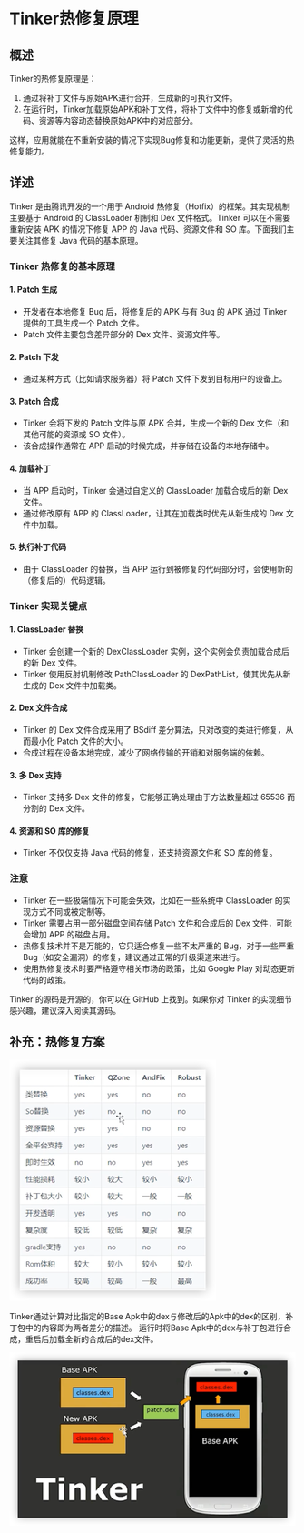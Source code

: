 # Tinker热修复原理

## 概述

Tinker的热修复原理是：
1. 通过将补丁文件与原始APK进行合并，生成新的可执行文件。
2. 在运行时，Tinker加载原始APK和补丁文件，将补丁文件中的修复或新增的代码、资源等内容动态替换原始APK中的对应部分。

这样，应用就能在不重新安装的情况下实现Bug修复和功能更新，提供了灵活的热修复能力。

## 详述

Tinker 是由腾讯开发的一个用于 Android 热修复（Hotfix）的框架。其实现机制主要基于 Android 的 ClassLoader 机制和 Dex 文件格式。Tinker 可以在不需要重新安装 APK 的情况下修复 APP 的 Java 代码、资源文件和 SO 库。下面我们主要关注其修复 Java 代码的基本原理。

### Tinker 热修复的基本原理

#### 1. **Patch 生成**

- 开发者在本地修复 Bug 后，将修复后的 APK 与有 Bug 的 APK 通过 Tinker 提供的工具生成一个 Patch 文件。
- Patch 文件主要包含差异部分的 Dex 文件、资源文件等。

#### 2. **Patch 下发**

- 通过某种方式（比如请求服务器）将 Patch 文件下发到目标用户的设备上。

#### 3. **Patch 合成**

- Tinker 会将下发的 Patch 文件与原 APK 合并，生成一个新的 Dex 文件（和其他可能的资源或 SO 文件）。
- 该合成操作通常在 APP 启动的时候完成，并存储在设备的本地存储中。

#### 4. **加载补丁**

- 当 APP 启动时，Tinker 会通过自定义的 ClassLoader 加载合成后的新 Dex 文件。
- 通过修改原有 APP 的 ClassLoader，让其在加载类时优先从新生成的 Dex 文件中加载。
  
#### 5. **执行补丁代码**

- 由于 ClassLoader 的替换，当 APP 运行到被修复的代码部分时，会使用新的（修复后的）代码逻辑。

### Tinker 实现关键点

#### 1. **ClassLoader 替换**

- Tinker 会创建一个新的 DexClassLoader 实例，这个实例会负责加载合成后的新 Dex 文件。
- Tinker 使用反射机制修改 PathClassLoader 的 DexPathList，使其优先从新生成的 Dex 文件中加载类。

#### 2. **Dex 文件合成**

- Tinker 的 Dex 文件合成采用了 BSdiff 差分算法，只对改变的类进行修复，从而最小化 Patch 文件的大小。
- 合成过程在设备本地完成，减少了网络传输的开销和对服务端的依赖。

#### 3. **多 Dex 支持**

- Tinker 支持多 Dex 文件的修复，它能够正确处理由于方法数量超过 65536 而分割的 Dex 文件。
  
#### 4. **资源和 SO 库的修复**

- Tinker 不仅仅支持 Java 代码的修复，还支持资源文件和 SO 库的修复。

### 注意

- Tinker 在一些极端情况下可能会失效，比如在一些系统中 ClassLoader 的实现方式不同或被定制等。
- Tinker 需要占用一部分磁盘空间存储 Patch 文件和合成后的 Dex 文件，可能会增加 APP 的磁盘占用。
- 热修复技术并不是万能的，它只适合修复一些不太严重的 Bug，对于一些严重 Bug（如安全漏洞）的修复，建议通过正常的升级渠道来进行。
- 使用热修复技术时要严格遵守相关市场的政策，比如 Google Play 对动态更新代码的政策。

Tinker 的源码是开源的，你可以在 GitHub 上找到。如果你对 Tinker 的实现细节感兴趣，建议深入阅读其源码。

## 补充：热修复方案

![](img/d27fc37b.png)

Tinker通过计算对比指定的Base Apk中的dex与修改后的Apk中的dex的区别，补丁包中的内容即为两者差分的描述。 运行时将Base
Apk中的dex与补丁包进行合成，重启后加载全新的合成后的dex文件。

![](img/f758877b.png)